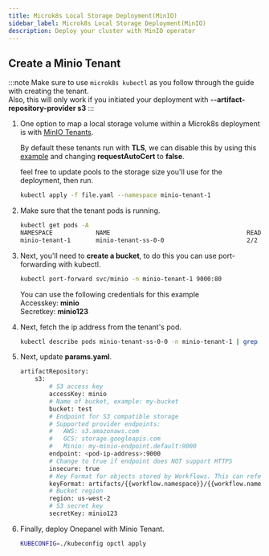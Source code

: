```yaml
---
title: Microk8s Local Storage Deployment(MinIO)
sidebar_label: Microk8s Local Storage Deployment(MinIO)
description: Deploy your cluster with MinIO operator
---
```


## Create a Minio Tenant
:::note
Make sure to use `microk8s kubectl` as you follow through the guide with creating the tenant.  
Also, this will only work if you initiated your deployment with **--artifact-repository-provider s3**
:::

1. One option to map a local storage volume within a Microk8s deployment is with [MinIO Tenants](https://github.com/minio/operator#create-a-minio-tenant).  

    By default these tenants run with **TLS**, we can disable this by using this [example](https://github.com/minio/operator/blob/master/examples/tenant-with-autocert-encryption-disabled.yaml) and changing **requestAutoCert** to **false**.  
    
    feel free to update pools to the storage size you'll use for the deployment, then run.  
    ```bash
    kubectl apply -f file.yaml --namespace minio-tenant-1
    ```

2. Make sure that the tenant pods is running.
    ```bash
    kubectl get pods -A
    NAMESPACE            NAME                                      READY   STATUS    RESTARTS   AGE
    minio-tenant-1       minio-tenant-ss-0-0                       2/2     Running   0          151m
    ```

3. Next, you'll need to **create a bucket**, to do this you can use port-forwarding with kubectl.  
   ```bash
   kubectl port-forward svc/minio -n minio-tenant-1 9000:80    
   ```
   You can use the following credentials for this example  
   Accesskey: **minio**  
   Secretkey: **minio123**

4. Next, fetch the ip address from the tenant's pod.
   ```bash
   kubectl describe pods minio-tenant-ss-0-0 -n minio-tenant-1 | grep "IP"
   ```

5. Next, update **params.yaml**.  
    ```bash
    artifactRepository:
        s3:
            # S3 access key
            accessKey: minio
            # Name of bucket, example: my-bucket
            bucket: test
            # Endpoint for S3 compatible storage
            # Supported provider endpoints:
            #   AWS: s3.amazonaws.com
            #   GCS: storage.googleapis.com
            #   Minio: my-minio-endpoint.default:9000
            endpoint: <pod-ip-address>:9000
            # Change to true if endpoint does NOT support HTTPS
            insecure: true
            # Key Format for objects stored by Workflows. This can reference Workflow variables
            keyFormat: artifacts/{{workflow.namespace}}/{{workflow.name}}/{{pod.name}}
            # Bucket region
            region: us-west-2
            # S3 secret key
            secretKey: minio123
    ```

6. Finally, deploy Onepanel with Minio Tenant.
    ```bash
    KUBECONFIG=./kubeconfig opctl apply
    ```

